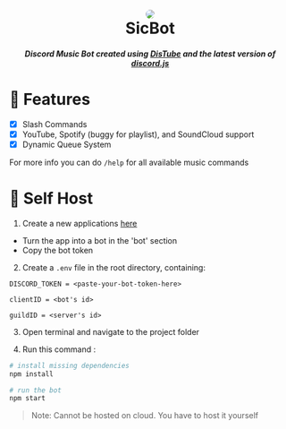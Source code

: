 <h1 align="center">
  <br>
  <img 
    src="https://cdn.discordapp.com/attachments/869408567629873212/1040992476573478923/luthung_kasarung.jpg" 
    style="border-radius: 50%"
  >
  <br>
  SicBot
  <br>
</h1>

<h5 align="center">
  Discord Music Bot created using <a href="https://distube.js.org/)">DisTube</a> and 
  the latest version of <a href="https://discord.js.org">discord.js</a>
</h5>

# 🎉 Features

- [x] Slash Commands
- [x] YouTube, Spotify (buggy for playlist), and SoundCloud support
- [x] Dynamic Queue System

For more info you can do `/help` for all available music commands

# 🤳 Self Host

1. Create a new applications [here](https://discord.com/developers/applications)

  - Turn the app into a bot in the 'bot' section
  - Copy the bot token

2. Create a `.env` file in the root directory, containing:

```
DISCORD_TOKEN = <paste-your-bot-token-here>

clientID = <bot's id>

guildID = <server's id>
```

3. Open terminal and navigate to the project folder

4. Run this command :

```bash
# install missing dependencies
npm install

# run the bot
npm start
```

> Note: Cannot be hosted on cloud. You have to host it yourself
